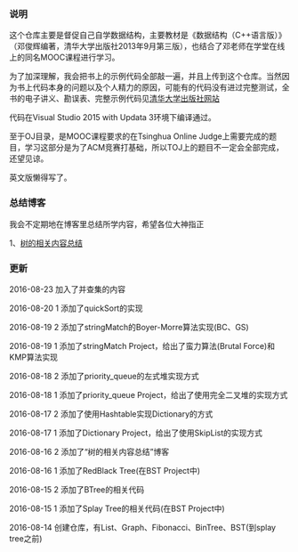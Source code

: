 ### 说明
这个仓库主要是督促自己自学数据结构，主要教材是《数据结构（C++语言版）》（邓俊辉编著，清华大学出版社2013年9月第三版），也结合了邓老师在学堂在线上的同名MOOC课程进行学习。

为了加深理解，我会把书上的示例代码全部敲一遍，并且上传到这个仓库。当然因为书上代码本身的问题以及个人精力的原因，可能有的代码没有进过完整测试，全书的电子讲义、勘误表、完整示例代码见[清华大学出版社网站]

代码在Visual Studio 2015 with Updata 3环境下编译通过。

至于OJ目录，是MOOC课程要求的在Tsinghua Online Judge上需要完成的题目，学习这部分是为了ACM竞赛打基础，所以TOJ上的题目不一定会全部完成，还望见谅。

英文版懒得写了。

### 总结博客

我会不定期地在博客里总结所学内容，希望各位大神指正

1、[树的相关内容总结]


### 更新

2016-08-23 加入了并查集的内容

2016-08-20 1 添加了quickSort的实现

2016-08-19 2 添加了stringMatch的Boyer-Morre算法实现(BC、GS)

2016-08-19 1 添加了stringMatch Project，给出了蛮力算法(Brutal Force)和KMP算法实现

2016-08-18 2 添加了priority_queue的左式堆实现方式

2016-08-18 1 添加了priority_queue Project，给出了使用完全二叉堆的实现方式

2016-08-17 2 添加了使用Hashtable实现Dictionary的方式

2016-08-17 1 添加了Dictionary Project，给出了使用SkipList的实现方式

2016-08-16 2 添加了“树的相关内容总结”博客

2016-08-16 1 添加了RedBlack Tree(在BST Project中)

2016-08-15 2 添加了BTree的相关代码

2016-08-15 1 添加了Splay Tree的相关代码(在BST Project中)

2016-08-14 创建仓库，有List、Graph、Fibonacci、BinTree、BST(到splay tree之前)


[清华大学出版社网站]:http://dsa.cs.tsinghua.edu.cn/~deng/ds/dsacpp/
[树的相关内容总结]:http://smartjinyu.com/acm/2016/08/16/Tree-Summary.html